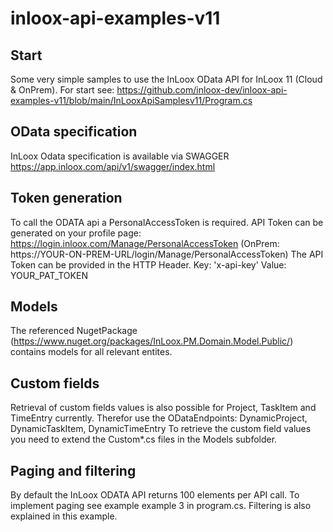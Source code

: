 # inloox-api-examples-v11

## Start
Some very simple samples to use the InLoox OData API for InLoox 11 (Cloud & OnPrem). For start see:
https://github.com/inloox-dev/inloox-api-examples-v11/blob/main/InLooxApiSamplesv11/Program.cs

## OData specification
InLoox Odata specification is available via SWAGGER
https://app.inloox.com/api/v1/swagger/index.html

## Token generation
To call the ODATA api a PersonalAccessToken is required.
API Token can be generated on your profile page: https://login.inloox.com/Manage/PersonalAccessToken (OnPrem: https://YOUR-ON-PREM-URL/login/Manage/PersonalAccessToken)
The API Token can be provided in the HTTP Header. Key: 'x-api-key' Value: YOUR_PAT_TOKEN

## Models
The referenced NugetPackage (https://www.nuget.org/packages/InLoox.PM.Domain.Model.Public/) contains models for all relevant entites.

## Custom fields
Retrieval of custom fields values is also possible for Project, TaskItem and TimeEntry currently. Therefor use the ODataEndpoints:
DynamicProject, DynamicTaskItem, DynamicTimeEntry
To retrieve the custom field values you need to extend the Custom\*.cs files in the Models subfolder.

## Paging and filtering
By default the InLoox ODATA API returns 100 elements per API call. To implement paging see example example 3 in program.cs.
Filtering is also explained in this example.